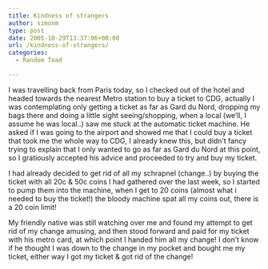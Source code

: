 ```yaml
---
title: Kindness of strangers
author: simonm
type: post
date: 2005-10-29T13:37:06+00:00
url: /kindness-of-strangers/
categories:
  - Random Toad

---
```

I was travelling back from Paris today, so I checked out of the hotel and headed towards the nearest Metro station to buy a ticket to CDG, actually I was contemplating only getting a ticket as far as Gard du Nord, dropping my bags there and doing a little sight seeing/shopping, when a local (we&#8217;ll, I assume he was local..) saw me stuck at the automatic ticket machine. He asked if I was going to the airport and showed me that I could buy a ticket that took me the whole way to CDG, I already knew this, but didn&#8217;t fancy trying to explain that I only wanted to go as far as Gard du Nord at this point, so I gratiously accepted his advice and proceeded to try and buy my ticket.

I had already decided to get rid of all my schrapnel (change..) by buying the ticket with all 20c & 50c coins I had gathered over the last week, so I started to pump them into the machine, when I get to 20 coins (almost what i needed to buy the ticket!) the bloody machine spat all my coins out, there is a 20 coin limit!

My friendly native was still watching over me and found my attempt to get rid of my change amusing, and then stood forward and paid for my ticket with his metro card, at which point I handed him all my change! I don&#8217;t know if he thought I was down to the change in my pocket and bought me my ticket, either way I got my ticket & got rid of the change!